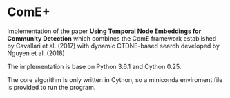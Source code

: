 # ComE+
Implementation of the paper
**Using Temporal Node Embeddings for Community Detection**
which combines the ComE framework established by Cavallari et al. (2017) with dynamic CTDNE-based search developed by Nguyen et al. (2018)

The implementation is base on Python 3.6.1 and Cython 0.25.

The core algorithm is only written in Cython, so a miniconda enviroment file is provided to run the program. 

